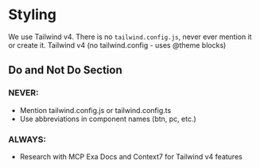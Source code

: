 # Styling
We use Tailwind v4. There is no `tailwind.config.js`, never ever mention it or create it.
Tailwind v4 (no tailwind.config - uses @theme blocks)

## Do and Not Do Section
### NEVER:
- Mention tailwind.config.js or tailwind.config.ts
- Use abbreviations in component names (btn, pc, etc.)

### ALWAYS:
- Research with MCP Exa Docs and Context7 for Tailwind v4 features
